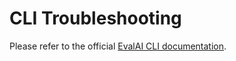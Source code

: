 # CLI Troubleshooting
Please refer to the official <a href="https://cli.eval.ai/">EvalAI CLI documentation</a>.